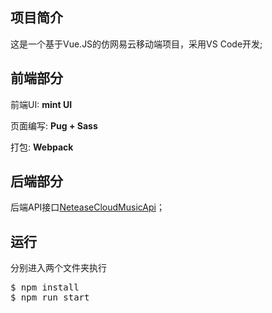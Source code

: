 <h2>项目简介</h2>
这是一个基于Vue.JS的仿网易云移动端项目，采用VS Code开发;

<h2>前端部分</h2>
<p>前端UI: <strong>mint UI</strong></p>
<p>页面编写: <strong> Pug + Sass </strong></p>
<p>打包: <strong>Webpack</strong></p>


<h2>后端部分</h2>
后端API接口<a href="https://binaryify.github.io/NeteaseCloudMusicApi/#/">NeteaseCloudMusicApi</a>；

<h2>运行</h2>
分别进入两个文件夹执行
<pre>$ npm install
$ npm run start
</pre>

